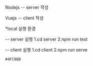 Nodejs -- server 작성

Vuejs -- client 작성





*local 실행 환경

  -- server 실행
    1.cd server
    2.npm run test
    
  -- client 실행
    1.cd client
    2.npm run serve


    #4FC08D
